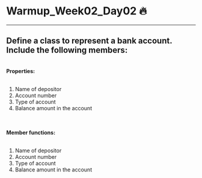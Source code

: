 # Warmup_Week02_Day02 🔥
---
## Define a class to represent a bank account. Include the following members:

<br>
<strong>Properties:</strong>
<br><br>
<ol>
<li>Name of depositor</li>
<li>Account number</li>
<li>Type of account</li>
<li>Balance amount in the account</li>
</ol>
<br>


<br>
<strong>Member functions:</strong>
<br><br>
<ol>
<li>Name of depositor</li>
<li>Account number</li>
<li>Type of account</li>
<li>Balance amount in the account</li>
</ol>
<br>

